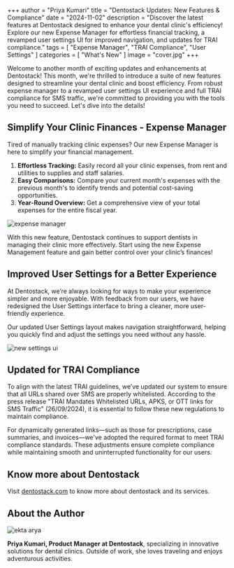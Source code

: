 +++
author = "Priya Kumari"
title = "Dentostack Updates: New Features & Compliance"
date = "2024-11-02"
description = "Discover the latest features at Dentostack designed to enhance your dental clinic's efficiency! Explore our new Expense Manager for effortless financial tracking, a revamped user settings UI for improved navigation, and updates for TRAI compliance."
tags = [
    "Expense Manager",
    "TRAI Compliance",
    "User Settings"
]
categories = [
    "What's New"
]
image = "cover.jpg"
+++

Welcome to another month of exciting updates and enhancements at Dentostack! This month, we're thrilled to introduce a suite of new features designed to streamline your dental clinic and boost efficiency. From robust expense manager to a revamped user settings UI experience and full TRAI compliance for SMS traffic, we're committed to providing you with the tools you need to succeed. Let's dive into the details!

## Simplify Your Clinic Finances - Expense Manager

Tired of manually tracking clinic expenses? Our new Expense Manager is here to simplify your financial management.

1. **Effortless Tracking:** Easily record all your clinic expenses, from rent and utilities to supplies and staff salaries.
2. **Easy Comparisons:** Compare your current month's expenses with the previous month's to identify trends and potential cost-saving opportunities.
3. **Year-Round Overview:** Get a comprehensive view of your total expenses for the entire fiscal year.

![expense manager](/images/post/dentostack-24.11.02/expense_manager.jpg)

With this new feature, Dentostack continues to support dentists in managing their clinic more effectively. Start using the new Expense Management feature and gain better control over your clinic’s finances!

## Improved User Settings for a Better Experience

At Dentostack, we’re always looking for ways to make your experience simpler and more enjoyable. With feedback from our users, we have redesigned the User Settings interface to bring a cleaner, more user-friendly experience.

Our updated User Settings layout makes navigation straightforward, helping you quickly find and adjust the settings you need without any hassle.

![new settings ui](/images/post/dentostack-24.11.02/new_settings_ui.jpg)


## Updated for TRAI Compliance

To align with the latest TRAI guidelines, we’ve updated our system to ensure that all URLs shared over SMS are properly whitelisted. According to the press release "TRAI Mandates Whitelisted URLs, APKS, or OTT links for SMS Traffic" (26/09/2024), it is essential to follow these new regulations to maintain compliance.

For dynamically generated links—such as those for prescriptions, case summaries, and invoices—we've adopted the required format to meet TRAI compliance standards. These adjustments ensure complete compliance while maintaining smooth and uninterrupted functionality for our users.


## Know more about Dentostack

Visit [dentostack.com](https://dentostack.com) to know more about dentostack and its services.

## About the Author
![ekta arya](/images/authors/priya.jpeg)

**Priya Kumari, Product Manager at Dentostack**, specializing in innovative solutions for dental clinics. Outside of work, she loves traveling and enjoys adventurous activities.
